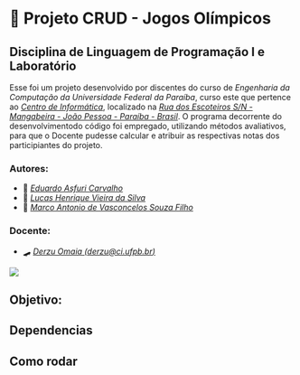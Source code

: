 # :medal_sports: Projeto CRUD - Jogos Olímpicos
## Disciplina de Linguagem de Programação I e Laboratório

  Esse foi um projeto desenvolvido por discentes do curso de *Engenharia da Computação da Universidade Federal da Paraíba*, curso este que pertence ao *[Centro de Informática](http://ci.ufpb.br/)*, localizado na *[Rua dos Escoteiros S/N - Mangabeira - João Pessoa - Paraíba - Brasil](https://g.co/kgs/xobLzCE)*. O programa decorrente do desenvolvimentodo código foi empregado, utilizando métodos avaliativos, para que o Docente pudesse calcular e atribuir as respectivas notas dos participiantes do projeto. 

### Autores:

-  :martial_arts_uniform:  *[Eduardo Asfuri Carvalho](https://github.com/Asfuri)*
-  :ping_pong:  *[Lucas Henrique Vieira da Silva](https://github.com/hvslucas)*
-  :boxing_glove:  *[Marco Antonio de Vasconcelos Souza Filho](https://github.com/MarcoFilho1)*

### Docente:

-  	:skateboard: *[Derzu Omaia (derzu@ci.ufpb.br)](https://github.com/derzu)*

![](https://github.com/Projeto-CRUD/gifRepositorio.gif)

## Objetivo:

## Dependencias

## Como rodar
